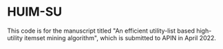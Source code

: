# HUIM-SU
This code is for the manuscript titled "An efficient utility-list based high-utility itemset mining algorithm", which is submitted to APIN in April 2022.
